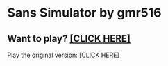# Sans Simulator by gmr516

## Want to play? [[CLICK HERE]](https://dukemz.github.io/games/charasim)

Play the original version: [[CLICK HERE]](http://gmr516.github.io/sans-simulator/)

